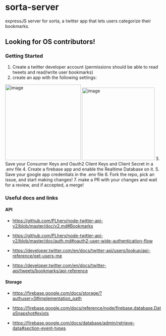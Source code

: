 # sorta-server
expressJS server for sorta, a twitter app that lets users categorize their bookmarks. 

## Looking for OS contributors!

### Getting Started
1. Create a twitter developer account (permissions should be able to read tweets and read/write user bookmarks)
2. create an app with the following settings:
<img width="244" alt="image" src="https://user-images.githubusercontent.com/34838966/192272132-9fbf461b-e07e-4b97-827b-5c99d7bf10c3.png">
<img width="234" alt="image" src="https://user-images.githubusercontent.com/34838966/192272610-cac01495-83c2-40a4-9cd6-872c3759c6e9.png">
3.  Save your Consumer Keys and Oauth2 Client Keys and Client Secret in a .env file  
4.  Create a firebase app and enable the Realtime Database on it.  
5.  Save your google app credentials in the .env file  
6.  Fork the repo, pick an issue, and start making changes!  
7.  make a PR with your changes and wait for a review, and if accepted, a merge!  

### Useful docs and links

#### API

- https://github.com/PLhery/node-twitter-api-v2/blob/master/doc/v2.md#Bookmarks

- https://github.com/PLhery/node-twitter-api-v2/blob/master/doc/auth.md#oauth2-user-wide-authentication-flow

- https://developer.twitter.com/en/docs/twitter-api/users/lookup/api-reference/get-users-me

- https://developer.twitter.com/en/docs/twitter-api/tweets/bookmarks/api-reference
#### Storage

- https://firebase.google.com/docs/storage/?authuser=0#implementation_path

- https://firebase.google.com/docs/reference/node/firebase.database.DataSnapshot#exists

- https://firebase.google.com/docs/database/admin/retrieve-data#section-event-types
